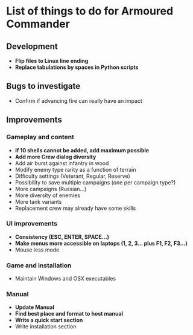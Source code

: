 # List of things to do for Armoured Commander

## Development
- **Flip files to Linux line ending**
- **Replace tabulations by spaces in Python scripts**

## Bugs to investigate
- Confirm if advancing fire can really have an impact

## Improvements
### Gameplay and content
- **If 10 shells cannot be added, add maximum possible**
- **Add more Crew dialog diversity**
- Add air burst against infantry in wood
- Modify enemy type rarity as a function of terrain
- Difficulty settings (Veterant, Regular, Reserve)
- Possibility to save multiple campaigns (one per campaign type?)
- More campaigns (Russian...)
- More diversity of enemies
- More tank variants
- Replacement crew may already have some skills
  
### UI improvements
- **Consistency (ESC, ENTER, SPACE...)**
- **Make menus more accessible on laptops (1, 2, 3... plus F1, F2, F3...)**
- Mouse less mode
  
### Game and installation
- Maintain Windows and OSX executables
  
### Manual
- **Update Manual**
- **Find best place and format to host manual**
- **Write a quick start section**
- Write installation section
